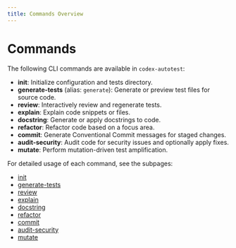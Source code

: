 ```yaml
---
title: Commands Overview
---
```


# Commands

The following CLI commands are available in `codex-autotest`:

- **init**: Initialize configuration and tests directory.
- **generate-tests** (alias: `generate`): Generate or preview test files for source code.
- **review**: Interactively review and regenerate tests.
- **explain**: Explain code snippets or files.
- **docstring**: Generate or apply docstrings to code.
- **refactor**: Refactor code based on a focus area.
- **commit**: Generate Conventional Commit messages for staged changes.
- **audit-security**: Audit code for security issues and optionally apply fixes.
- **mutate**: Perform mutation-driven test amplification.

For detailed usage of each command, see the subpages:
  - [init](init.md)
  - [generate-tests](generate-tests.md)
  - [review](review.md)
  - [explain](explain.md)
  - [docstring](docstring.md)
  - [refactor](refactor.md)
  - [commit](commit.md)
  - [audit-security](audit-security.md)
  - [mutate](mutate.md)